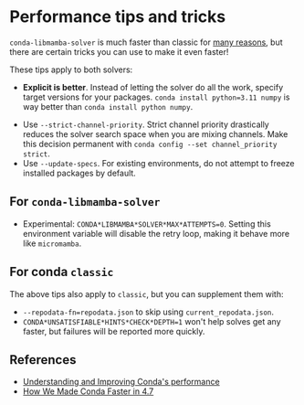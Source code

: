 # Performance tips and tricks

`conda-libmamba-solver` is much faster than classic for [many reasons](./libmamba-vs-classic.md),
but there are certain tricks you can use to make it even faster!

These tips apply to both solvers:

- **Explicit is better**.
  Instead of letting the solver do all the work, specify target versions for your packages.
  `conda install python=3.11 numpy` is way better than `conda install python numpy`.
* Use `--strict-channel-priority`.
  Strict channel priority drastically reduces the solver search space when you are mixing channels.
  Make this decision permanent with `conda config --set channel_priority strict`.
* Use `--update-specs`.
  For existing environments, do not attempt to freeze installed packages by default.

## For `conda-libmamba-solver`

* Experimental: `CONDA*LIBMAMBA*SOLVER*MAX*ATTEMPTS=0`.
  Setting this environment variable will disable the retry loop, making it behave more like `micromamba`.

## For conda `classic`

The above tips also apply to `classic`, but you can supplement them with:

* `--repodata-fn=repodata.json` to skip using `current_repodata.json`.
* `CONDA*UNSATISFIABLE*HINTS*CHECK*DEPTH=1` won't help solves get any faster, but failures will be reported more quickly.

## References

- [Understanding and Improving Conda's performance](https://www.anaconda.com/blog/understanding-and-improving-condas-performance)
- [How We Made Conda Faster in 4.7](https://www.anaconda.com/blog/how-we-made-conda-faster-4-7)
